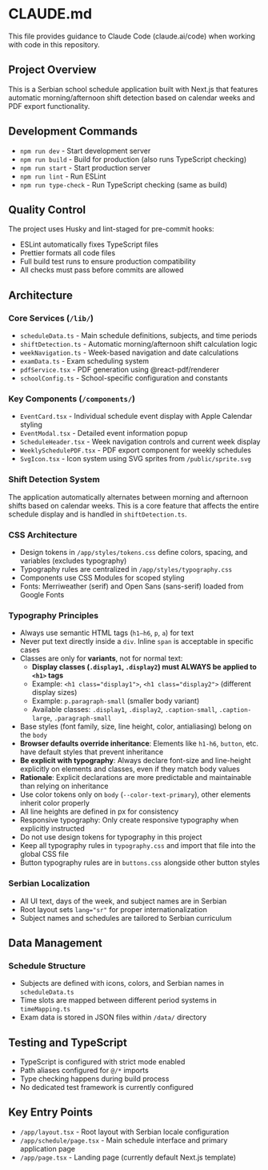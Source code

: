 # CLAUDE.md

This file provides guidance to Claude Code (claude.ai/code) when working with code in this repository.

## Project Overview

This is a Serbian school schedule application built with Next.js that features automatic morning/afternoon shift detection based on calendar weeks and PDF export functionality.

## Development Commands

- `npm run dev` - Start development server
- `npm run build` - Build for production (also runs TypeScript checking)
- `npm run start` - Start production server
- `npm run lint` - Run ESLint
- `npm run type-check` - Run TypeScript checking (same as build)

## Quality Control

The project uses Husky and lint-staged for pre-commit hooks:

- ESLint automatically fixes TypeScript files
- Prettier formats all code files
- Full build test runs to ensure production compatibility
- All checks must pass before commits are allowed

## Architecture

### Core Services (`/lib/`)

- `scheduleData.ts` - Main schedule definitions, subjects, and time periods
- `shiftDetection.ts` - Automatic morning/afternoon shift calculation logic
- `weekNavigation.ts` - Week-based navigation and date calculations
- `examData.ts` - Exam scheduling system
- `pdfService.tsx` - PDF generation using @react-pdf/renderer
- `schoolConfig.ts` - School-specific configuration and constants

### Key Components (`/components/`)

- `EventCard.tsx` - Individual schedule event display with Apple Calendar styling
- `EventModal.tsx` - Detailed event information popup
- `ScheduleHeader.tsx` - Week navigation controls and current week display
- `WeeklySchedulePDF.tsx` - PDF export component for weekly schedules
- `SvgIcon.tsx` - Icon system using SVG sprites from `/public/sprite.svg`

### Shift Detection System

The application automatically alternates between morning and afternoon shifts based on calendar weeks. This is a core feature that affects the entire schedule display and is handled in `shiftDetection.ts`.

### CSS Architecture

- Design tokens in `/app/styles/tokens.css` define colors, spacing, and variables (excludes typography)
- Typography rules are centralized in `/app/styles/typography.css`
- Components use CSS Modules for scoped styling
- Fonts: Merriweather (serif) and Open Sans (sans-serif) loaded from Google Fonts

### Typography Principles

- Always use semantic HTML tags (`h1–h6`, `p`, `a`) for text
- Never put text directly inside a `div`. Inline `span` is acceptable in specific cases
- Classes are only for **variants**, not for normal text:
  - **Display classes (`.display1`, `.display2`) must ALWAYS be applied to `<h1>` tags**
  - Example: `<h1 class="display1">`, `<h1 class="display2">` (different display sizes)
  - Example: `p.paragraph-small` (smaller body variant)
  - Available classes: `.display1`, `.display2`, `.caption-small`, `.caption-large`, `.paragraph-small`
- Base styles (font family, size, line height, color, antialiasing) belong on the `body`
- **Browser defaults override inheritance**: Elements like `h1-h6`, `button`, etc. have default styles that prevent inheritance
- **Be explicit with typography**: Always declare font-size and line-height explicitly on elements and classes, even if they match body values
- **Rationale**: Explicit declarations are more predictable and maintainable than relying on inheritance
- Use color tokens only on `body` (`--color-text-primary`), other elements inherit color properly
- All line heights are defined in px for consistency
- Responsive typography: Only create responsive typography when explicitly instructed
- Do not use design tokens for typography in this project
- Keep all typography rules in `typography.css` and import that file into the global CSS file
- Button typography rules are in `buttons.css` alongside other button styles

### Serbian Localization

- All UI text, days of the week, and subject names are in Serbian
- Root layout sets `lang="sr"` for proper internationalization
- Subject names and schedules are tailored to Serbian curriculum

## Data Management

### Schedule Structure

- Subjects are defined with icons, colors, and Serbian names in `scheduleData.ts`
- Time slots are mapped between different period systems in `timeMapping.ts`
- Exam data is stored in JSON files within `/data/` directory

## Testing and TypeScript

- TypeScript is configured with strict mode enabled
- Path aliases configured for `@/*` imports
- Type checking happens during build process
- No dedicated test framework is currently configured

## Key Entry Points

- `/app/layout.tsx` - Root layout with Serbian locale configuration
- `/app/schedule/page.tsx` - Main schedule interface and primary application page
- `/app/page.tsx` - Landing page (currently default Next.js template)
